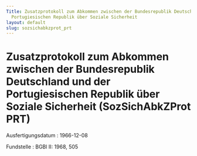 ```yaml
---
Title: Zusatzprotokoll zum Abkommen zwischen der Bundesrepublik Deutschland und der
  Portugiesischen Republik über Soziale Sicherheit
layout: default
slug: sozsichabkzprot_prt
---
```


# Zusatzprotokoll zum Abkommen zwischen der Bundesrepublik Deutschland und der Portugiesischen Republik über Soziale Sicherheit (SozSichAbkZProt PRT)

Ausfertigungsdatum
:   1966-12-08

Fundstelle
:   BGBl II: 1968, 505

